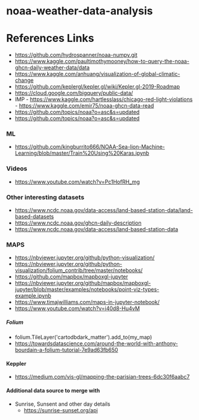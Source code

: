 # noaa-weather-data-analysis
# References Links 

- https://github.com/hydrospanner/noaa-numpy.git  
- https://www.kaggle.com/paultimothymooney/how-to-query-the-noaa-ghcn-daily-weather-data/data  
- https://www.kaggle.com/anhuang/visualization-of-global-climatic-change  
- https://github.com/keplergl/kepler.gl/wiki/Kepler.gl-2019-Roadmap  
- https://cloud.google.com/bigquery/public-data/  
- IMP - https://www.kaggle.com/hartlesslass/chicago-red-light-violations  
      - https://www.kaggle.com/emir75/noaa-ghcn-data-read  
- https://github.com/topics/noaa?o=asc&s=updated
- https://github.com/topics/noaa?o=asc&s=updated

### ML
- https://github.com/kingburrito666/NOAA-Sea-lion-Machine-Learning/blob/master/Train%20Using%20Karas.ipynb

### Videos
- https://www.youtube.com/watch?v=Pc1HofRH_mg

### Other interesting datasets
- https://www.ncdc.noaa.gov/data-access/land-based-station-data/land-based-datasets
- https://www.ncdc.noaa.gov/ghcn-daily-description
- https://www.ncdc.noaa.gov/data-access/land-based-station-data

### MAPS
- https://nbviewer.jupyter.org/github/python-visualization/
- https://nbviewer.jupyter.org/github/python-visualization/folium_contrib/tree/master/notebooks/
- https://github.com/mapbox/mapboxgl-jupyter
- https://nbviewer.jupyter.org/github/mapbox/mapboxgl-jupyter/blob/master/examples/notebooks/point-viz-types-example.ipynb
- https://www.timajwilliams.com/maps-in-jupyter-notebook/
- https://www.youtube.com/watch?v=i40d8-Hu4vM
    
##### Folium
- folium.TileLayer('cartodbdark_matter').add_to(my_map)  
- https://towardsdatascience.com/around-the-world-with-anthony-bourdain-a-folium-tutorial-7e9ad63fb650  

#### Keppler
- https://medium.com/vis-gl/mapping-the-parisian-trees-6dc30f6aabc7

#### Additional data source to merge with
- Sunrise, Sunsent and other day details
    - https://sunrise-sunset.org/api
